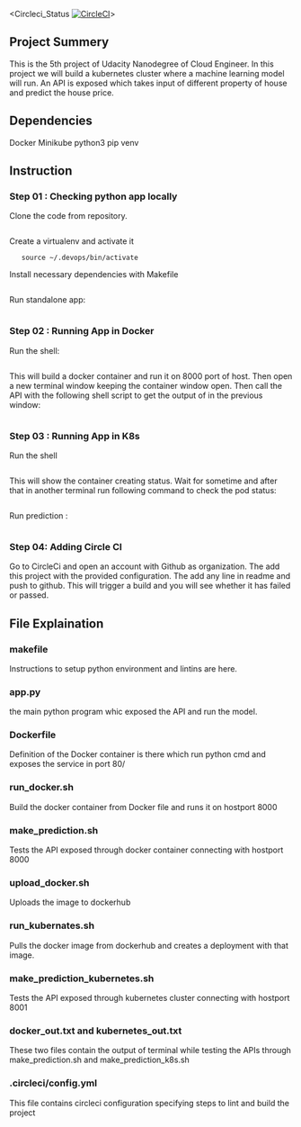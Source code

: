 <Circleci_Status [![CircleCI](https://circleci.com/gh/Talismanic/udacity-ml-kubernetes.svg?style=svg)](https://circleci.com/gh/Talismanic/udacity-ml-kubernetes)>


## Project Summery
This is the 5th project of Udacity Nanodegree of Cloud Engineer. In this project we will build a kubernetes cluster where a machine learning model will run. An API is exposed which takes input of different property of house and predict the house price.

## Dependencies
Docker
Minikube
python3
pip
venv
## Instruction
### Step 01 : Checking python app locally
Clone the code from repository. 
```git clone https://github.com/Talismanic/udacity-ml-kubernetes.git
```

Create a virtualenv and activate it

```python3 -m venv ~/.devops
   source ~/.devops/bin/activate   
```
Install necessary dependencies with Makefile
``` make install
```
Run standalone app: 
```python app.py
```
### Step 02 : Running App in Docker 

Run the shell: 
```./run_docker.sh
```
This will build a docker container and run it on 8000 port of host. Then open a new terminal window keeping the container window open. Then call the API with the following shell script to get the output of in the previous window:
```./make_prediction.sh
```

### Step 03 : Running App in K8s

Run the shell
```./run_kubernetes.sh
```
This will show the container creating status. Wait for sometime and after that in another terminal run following command to check the pod status:
```kubectl get pods
```
Run prediction : 
```./make_prediction_k8s.sh
```
### Step 04: Adding Circle CI
Go to CircleCi and open an account with Github as organization. The add this project with the provided configuration. The add any line in readme and push to github. This will trigger a build and you will see whether it has failed or passed.


## File Explaination
### makefile 
Instructions to setup python environment and lintins are here.
### app.py 
the main python program whic exposed the API and run the model.
### Dockerfile 
Definition of the Docker container is there which run python cmd and exposes the service in port 80/
### run_docker.sh 
Build the docker container from Docker file and runs it on hostport 8000
### make_prediction.sh 
Tests  the API exposed through docker container connecting with hostport 8000
### upload_docker.sh 
Uploads the image to dockerhub
### run_kubernates.sh 
Pulls the docker image from dockerhub and creates a deployment with that image. 
### make_prediction_kubernetes.sh 
Tests  the API exposed through kubernetes cluster connecting with hostport 8001
### docker_out.txt and kubernetes_out.txt
These two files contain the output of terminal while testing the APIs through make_prediction.sh and make_prediction_k8s.sh
### .circleci/config.yml 
This file contains circleci configuration specifying steps to lint and build the project
